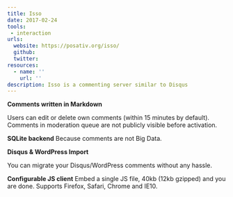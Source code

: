 ```yaml
---
title: Isso
date: 2017-02-24
tools:
 - interaction
urls:
  website: https://posativ.org/isso/
  github:
  twitter:
resources:
  - name: ''
    url: ''
description: Isso is a commenting server similar to Disqus
---
```

**Comments written in Markdown**

Users can edit or delete own comments (within 15 minutes by default).
Comments in moderation queue are not publicly visible before activation.

**SQLite backend**
Because comments are not Big Data.

**Disqus & WordPress Import**

You can migrate your Disqus/WordPress comments without any hassle.

**Configurable JS client**
Embed a single JS file, 40kb (12kb gzipped) and you are done.
Supports Firefox, Safari, Chrome and IE10.
